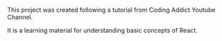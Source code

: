 This project was created following a tutorial from Coding Addict Youtube Channel.

It is a learning material for understanding basic concepts of React.